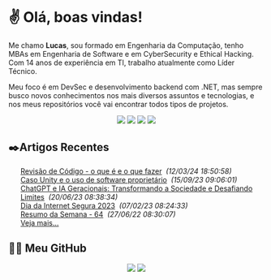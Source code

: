 # ✌ Olá, boas vindas!

Me chamo **Lucas**, sou formado em Engenharia da Computação, tenho MBAs em Engenharia de Software e em CyberSecurity e Ethical Hacking.
Com 14 anos de experiência em TI, trabalho atualmente como Líder Técnico.

Meu foco é em DevSec e desenvolvimento backend com .NET, mas sempre busco novos conhecimentos nos mais diversos assuntos e tecnologias, e nos meus repositórios você vai encontrar todos tipos de projetos.
</br><p align="center">
<a href="https://www.linkedin.com/in/lfrigodesouza/"><img src="https://img.shields.io/badge/-LinkedIn-0077B5?style=flat-square&logo=Linkedin&logoColor=white&link=https://www.linkedin.com/in/lfrigodesouza/"></a>
<a href="https://techhub.social/@lfrigodesouza" rel="me"><img src="https://img.shields.io/badge/-Mastodon-191b22?style=flat-square&logo=mastodon&logoColor=6162fe&link=https://techhub.social/@lfrigodesouza"></a>
<a href="https://LFrigoDeSouza.NET/"><img src="https://img.shields.io/badge/-LFS.NET-9e9e9e?style=flat-square&logo=microsoft-edge&logoColor=white&link=https://LFrigoDeSouza.NET/"></a>
<a href="https://twitter.com/lfrigodesouza/"><img src="https://img.shields.io/badge/-Twitter-1DA1F2?style=flat-square&logo=twitter&logoColor=white&link=https://twitter.com/lfrigodesouza/"></a>
</p>

## ✒️Artigos Recentes
<ul>
<li style="list-style-type: none;"><a href="https://blog.lfrigodesouza.net/2024/03/12/revisao-de-codigo-o-que-e-e-o-que-fazer/" target="_blank">Revisão de Código - o que é e o que fazer</a><i> &nbsp;(12/03/24 18:50:58)</i></li>
<li style="list-style-type: none;"><a href="https://blog.lfrigodesouza.net/2023/09/15/Caso-Unity-e-o-uso-de-software-proprietario/" target="_blank">Caso Unity e o uso de software proprietário</a><i> &nbsp;(15/09/23 09:06:01)</i></li>
<li style="list-style-type: none;"><a href="https://blog.lfrigodesouza.net/2023/06/20/ChatGPT-e-IA-Geracionais-Transformando-a-Sociedade-e-Desafiando-Limites/" target="_blank">ChatGPT e IA Geracionais: Transformando a Sociedade e Desafiando Limites</a><i> &nbsp;(20/06/23 08:38:34)</i></li>
<li style="list-style-type: none;"><a href="https://blog.lfrigodesouza.net/2023/02/07/Dia-da-Internet-Segura-2023/" target="_blank">Dia da Internet Segura 2023</a><i> &nbsp;(07/02/23 08:24:33)</i></li>
<li style="list-style-type: none;"><a href="https://blog.lfrigodesouza.net/2022/06/27/resumo-da-semana/64/" target="_blank">Resumo da Semana - 64</a><i> &nbsp;(27/06/22 08:30:07)</i></li>

<li style="list-style-type: none;"><a href="https://blog.lfrigodesouza.net" target="_blank">Veja mais...</a></li>
</ul>

## 👨‍💻 Meu GitHub
<p align="center">
<img src="https://github-readme-stats.vercel.app/api/top-langs/?username=lfrigodesouza&layout=compact&theme=dark"/>
<img src="https://github-readme-stats.vercel.app/api?username=lfrigodesouza&show_icons=true&theme=dark">
</p>
